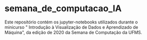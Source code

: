 # semana_de_computacao_IA
Este repositório contém os jupyter-notebooks utilizados durante o minicurso " Introdução à Visualização de Dados e Aprendizado de Máquina", da edição de 2020 da Semana de Computação da UFMS.
